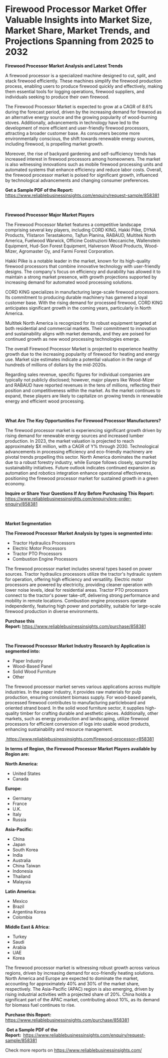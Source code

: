 <p><h1>Firewood Processor Market Offer Valuable Insights into Market Size, Market Share, Market Trends, and Projections Spanning from 2025 to 2032</h1></p><p><strong>Firewood Processor Market Analysis and Latest Trends</strong></p>
<p><p>A firewood processor is a specialized machine designed to cut, split, and stack firewood efficiently. These machines simplify the firewood production process, enabling users to produce firewood quickly and effectively, making them essential tools for logging operations, firewood suppliers, and individuals seeking to produce their own firewood.</p><p>The Firewood Processor Market is expected to grow at a CAGR of 8.6% during the forecast period, driven by the increasing demand for firewood as an alternative energy source and the growing popularity of wood-burning stoves. Additionally, advancements in technology have led to the development of more efficient and user-friendly firewood processors, attracting a broader customer base. As consumers become more environmentally conscious, the shift towards renewable energy sources, including firewood, is propelling market growth. </p><p>Moreover, the rise of backyard gardening and self-sufficiency trends has increased interest in firewood processors among homeowners. The market is also witnessing innovations such as mobile firewood processing units and automated systems that enhance efficiency and reduce labor costs. Overall, the firewood processor market is poised for significant growth, influenced by technological advancements and changing consumer preferences.</p></p>
<p><strong>Get a Sample PDF of the Report:&nbsp;</strong> <a href="https://www.reliablebusinessinsights.com/enquiry/request-sample/858381?utm_campaign=2983&utm_medium=2&utm_source=Github&utm_content=ia&utm_term=08042025&utm_id=firewood-processor">https://www.reliablebusinessinsights.com/enquiry/request-sample/858381</a></p>
<p>&nbsp;</p>
<p><strong>Firewood Processor Major Market Players</strong></p>
<p><p>The Firewood Processor Market features a competitive landscape comprising several key players, including CORD KING, Hakki Pilke, DYNA Products, Ylistaron Terastakomo, Tajfun Planina, RABAUD, Multitek North America, Fuelwood Warwick, Officine Costruzioni Meccaniche, Wallenstein Equipment, Hud-Son Forest Equipment, Halverson Wood Products, Wood-Mizer, Agromaster Oy, and Farmi Forest Corporation.</p><p>Hakki Pilke is a notable leader in the market, known for its high-quality firewood processors that combine innovative technology with user-friendly designs. The company's focus on efficiency and durability has allowed it to maintain a strong market presence, with growth projections supported by increasing demand for automated wood processing solutions.</p><p>CORD KING specializes in manufacturing large-scale firewood processors. Its commitment to producing durable machinery has garnered a loyal customer base. With the rising demand for processed firewood, CORD KING anticipates significant growth in the coming years, particularly in North America.</p><p>Multitek North America is recognized for its robust equipment targeted at both residential and commercial markets. Their commitment to innovation and sustainability aligns with market demands, and they are poised for continued growth as new wood processing technologies emerge.</p><p>The overall Firewood Processor Market is projected to experience healthy growth due to the increasing popularity of firewood for heating and energy use. Market size estimates indicate a potential valuation in the range of hundreds of millions of dollars by the mid-2020s.</p><p>Regarding sales revenue, specific figures for individual companies are typically not publicly disclosed; however, major players like Wood-Mizer and RABAUD have reported revenues in the tens of millions, reflecting their position and competitiveness within the market. As the market continues to expand, these players are likely to capitalize on growing trends in renewable energy and efficient wood processing.</p></p>
<p>&nbsp;</p>
<p><strong>What Are The Key Opportunities For Firewood Processor Manufacturers?</strong></p>
<p><p>The firewood processor market is experiencing significant growth driven by rising demand for renewable energy sources and increased lumber production. In 2023, the market valuation is projected to reach approximately $X million, with a CAGR of Y% through 2030. Technological advancements in processing efficiency and eco-friendly machinery are pivotal trends propelling this sector. North America dominates the market due to a robust forestry industry, while Europe follows closely, spurred by sustainability initiatives. Future outlook indicates continued expansion as automation and robotics integration enhance operational effectiveness, positioning the firewood processor market for sustained growth in a green economy.</p></p>
<p><strong>Inquire or Share Your Questions If Any Before Purchasing This Report:</strong> <a href="https://www.reliablebusinessinsights.com/enquiry/pre-order-enquiry/858381?utm_campaign=2983&utm_medium=2&utm_source=Github&utm_content=ia&utm_term=08042025&utm_id=firewood-processor">https://www.reliablebusinessinsights.com/enquiry/pre-order-enquiry/858381</a></p>
<p>&nbsp;</p>
<p><strong>Market Segmentation</strong></p>
<p><strong>The Firewood Processor Market Analysis by types is segmented into:</strong></p>
<p><ul><li>Tractor Hydraulics Processors</li><li>Electric Motor Processors</li><li>Tractor PTO Processors</li><li>Combustion Engine Processors</li></ul></p>
<p><p>The firewood processor market includes several types based on power sources. Tractor hydraulics processors utilize the tractor's hydraulic system for operation, offering high efficiency and versatility. Electric motor processors are powered by electricity, providing cleaner operation with lower noise levels, ideal for residential areas. Tractor PTO processors connect to the tractor's power take-off, delivering strong performance and mobility in remote locations. Combustion engine processors operate independently, featuring high power and portability, suitable for large-scale firewood production in diverse environments.</p></p>
<p><strong>Purchase this Report:&nbsp;</strong><a href="https://www.reliablebusinessinsights.com/purchase/858381?utm_campaign=2983&utm_medium=2&utm_source=Github&utm_content=ia&utm_term=08042025&utm_id=firewood-processor">https://www.reliablebusinessinsights.com/purchase/858381</a></p>
<p>&nbsp;</p>
<p><strong>The Firewood Processor Market Industry Research by Application is segmented into:</strong></p>
<p><ul><li>Paper Industry</li><li>Wood-Based Panel</li><li>Solid Wood Furniture</li><li>Other</li></ul></p>
<p><p>The firewood processor market serves various applications across multiple industries. In the paper industry, it provides raw materials for pulp production, ensuring consistent biomass supply. For wood-based panels, processed firewood contributes to manufacturing particleboard and oriented strand board. In the solid wood furniture sector, it supplies high-quality timber for crafting durable and aesthetic pieces. Additionally, other markets, such as energy production and landscaping, utilize firewood processors for efficient conversion of logs into usable wood products, enhancing sustainability and resource management.</p></p>
<p><a href="https://www.reliablebusinessinsights.com/firewood-processor-r858381?utm_campaign=2983&utm_medium=2&utm_source=Github&utm_content=ia&utm_term=08042025&utm_id=firewood-processor">&nbsp;https://www.reliablebusinessinsights.com/firewood-processor-r858381</a></p>
<p><strong>In terms of Region, the Firewood Processor Market Players available by Region are:</strong></p>
<p>
    <p> <strong> North America: </strong>
        <ul>
            <li>United States</li>
            <li>Canada</li>
        </ul>
        </p> 
    <p> <strong> Europe: </strong>
        <ul>
            <li>Germany</li>
            <li>France</li>
            <li>U.K.</li>
            <li>Italy</li>
            <li>Russia</li>
        </ul>
        </p> 
    <p> <strong> Asia-Pacific: </strong>
        <ul>
            <li>China</li>
            <li>Japan</li>
            <li>South Korea</li>
            <li>India</li>
            <li>Australia</li>
            <li>China Taiwan</li>
            <li>Indonesia</li>
            <li>Thailand</li>
            <li>Malaysia</li>
        </ul>
        </p> 
    <p> <strong> Latin America: </strong>
        <ul>
            <li>Mexico</li>
            <li>Brazil</li>
            <li>Argentina Korea</li>
            <li>Colombia</li>
        </ul>
        </p> 
    <p> <strong> Middle East & Africa: </strong>
        <ul>
            <li>Turkey</li>
            <li>Saudi</li>
            <li>Arabia</li>
            <li>UAE</li>
            <li>Korea</li>
        </ul>
    </p>
    </p>
<p><p>The firewood processor market is witnessing robust growth across various regions, driven by increasing demand for eco-friendly heating solutions. North America and Europe are expected to dominate the market, accounting for approximately 40% and 30% of the market share, respectively. The Asia-Pacific (APAC) region is also emerging, driven by rising industrial activities with a projected share of 20%. China holds a significant part of the APAC market, contributing about 10%, as its demand for biomass fuel continues to rise.</p></p>
<p><strong>Purchase this Report: </strong><a href="https://www.reliablebusinessinsights.com/purchase/858381?utm_campaign=2983&utm_medium=2&utm_source=Github&utm_content=ia&utm_term=08042025&utm_id=firewood-processor">https://www.reliablebusinessinsights.com/purchase/858381</a></p>
<p>&nbsp;<strong>Get a Sample PDF of the Report:&nbsp;&nbsp;</strong><a href="https://www.reliablebusinessinsights.com/enquiry/request-sample/858381?utm_campaign=2983&utm_medium=2&utm_source=Github&utm_content=ia&utm_term=08042025&utm_id=firewood-processor">https://www.reliablebusinessinsights.com/enquiry/request-sample/858381</a></p>
<p><strong></strong></p>
<p>Check more reports on <a href="https://www.reliablebusinessinsights.com/?utm_campaign=2983&utm_medium=2&utm_source=Github&utm_content=ia&utm_term=08042025&utm_id=firewood-processor">https://www.reliablebusinessinsights.com/</a></p>